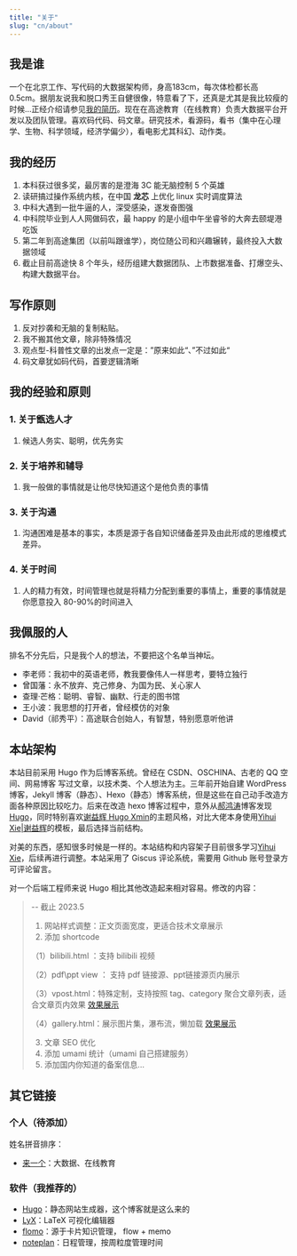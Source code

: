 ```yaml
---
title: "关于"
slug: "cn/about"
---
```


## 我是谁

一个在北京工作、写代码的大数据架构师，身高183cm，每次体检都长高 0.5cm。据朋友说我和脱口秀王自健很像，特意看了下，还真是尤其是我比较瘦的时候…正经介绍请参见[我的简历](../vitae/)。现在在高途教育（在线教育）负责大数据平台开发以及团队管理。喜欢码代码、码文章。研究技术，看源码，看书（集中在心理学、生物、科学领域，经济学偏少），看电影尤其科幻、动作类。

## 我的经历

1. 本科获过很多奖，最厉害的是澄海 3C 能无脑控制 5 个英雄
2. 读研搞过操作系统内核，在中国 **龙芯** 上优化 linux 实时调度算法
3. 中科大遇到一批牛逼的人，深受感染，遂发奋图强
4. 中科院毕业到人人网做码农，最 happy 的是小组中午坐睿爷的大奔去颐堤港吃饭
5. 第二年到高途集团（以前叫跟谁学），岗位随公司和兴趣辗转，最终投入大数据领域
6. 截止目前高途快 8 个年头，经历组建大数据团队、上市数据准备、打爆空头、构建大数据平台。

## 写作原则

1. 反对抄袭和无脑的复制粘贴。
2. 我不搬其他文章，除非特殊情况
3. 观点型-科普性文章的出发点一定是：”原来如此“、”不过如此“
4. 码文章犹如码代码，首要逻辑清晰

## 我的经验和原则

### 1. 关于甑选人才

1. 候选人务实、聪明，优先务实

### 2. 关于培养和辅导

1. 我一般做的事情就是让他尽快知道这个是他负责的事情

### 3. 关于沟通

1. 沟通困难是基本的事实，本质是源于各自知识储备差异及由此形成的思维模式差异。

### 4. 关于时间

1. 人的精力有效，时间管理也就是将精力分配到重要的事情上，重要的事情就是你愿意投入 80-90%的时间进入

## 我佩服的人

排名不分先后，只是我个人的想法，不要把这个名单当神坛。

- 李老师：我初中的英语老师，教我要像伟人一样思考，要特立独行
- 曾国藩：永不放弃、克己修身、为国为民、关心家人
- 查理·芒格：聪明、睿智、幽默、行走的图书馆
- 王小波：我思想的打开者，曾经模仿的对象
- David（祁秀平）：高途联合创始人，有智慧，特别愿意听他讲

## 本站架构

本站目前采用 Hugo 作为后博客系统。曾经在 CSDN、OSCHINA、古老的 QQ 空间、网易博客 写过文章，以技术类、个人想法为主。三年前开始自建 WordPress 博客，Jekyll 博客（静态）、Hexo（静态）博客系统，但是这些在自己动手改造方面各种原因比较吃力。后来在改造 hexo 博客过程中，意外从[郝鸿涛](https://hongtaoh.com/)博客发现 [Hugo](https://gohugo.io)，同时特别喜欢[谢益辉 Hugo Xmin](https://github.com/yihui/hugo-xmin)的主题风格，对比大佬本身使用[Yihui Xie|谢益辉](https://yihui.org/)的模板，最后选择当前结构。

对美的东西，感知很多时候是一样的。本站结构和内容架子目前很多学习[Yihui Xie]()，后续再进行调整。本站采用了 Giscus 评论系统，需要用 Github 账号登录方可评论留言。

对一个后端工程师来说 Hugo 相比其他改造起来相对容易。修改的内容：

> -- 截止 2023.5
> 1. 网站样式调整：正文页面宽度，更适合技术文章展示
> 2. 添加 shortcode
> 
> （1）bilibili.html ：支持 bilibili 视频
> 
> （2）pdf\ppt view ： 支持 pdf 链接源、ppt链接源页内展示
> 
> （3）vpost.html：特殊定制，支持按照 tag、category 聚合文章列表，适合文章页内效果 [效果展示](../posts/spark-master-worker-launch-analysis/)
>
> （4）gallery.html：展示图片集，瀑布流，懒加载 [效果展示](../kids/posts/painting/)
> 
> 3. 文章 SEO 优化
> 4. 添加 umami 统计（umami 自己搭建服务）
> 5. 添加国内你知道的备案信息...

## 其它链接

### 个人（待添加）

姓名拼音排序：

- [来一个](https://techwhims.com)：大数据、在线教育

### 软件（我推荐的）

- [Hugo](https://gohugo.io)：静态网站生成器，这个博客就是这么来的
- [LyX](https://www.lyx.org)：LaTeX 可视化编辑器
- [flomo](https://flomoapp.com/)：源于卡片知识管理， flow + memo
- [noteplan](https://noteplan.co/)：日程管理，按周粒度管理时间
